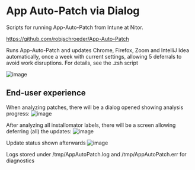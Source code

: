 # App Auto-Patch via Dialog

Scripts for running App-Auto-Patch from Intune at Nitor. 

https://github.com/robjschroeder/App-Auto-Patch

Runs App-Auto-Patch and updates Chrome, Firefox, Zoom and IntelliJ Idea automatically, once a week with current settings, allowing 5 deferrals to avoid work disruptions. For details, see the .zsh script 

![image](https://github.com/user-attachments/assets/236be7b4-f8d8-46c3-9123-d31dea19bca1)

## End-user experience

When analyzing patches, there will be a dialog opened showing analysis progress: ![image](https://github.com/user-attachments/assets/09a5c7bb-584b-4bf3-a049-3390c4911437)

After analyzing all installomator labels, there will be a screen allowing deferring (all) the updates:
![image](https://github.com/user-attachments/assets/7d9352a3-aa94-4268-9b23-cae052fe2030)

Update status shown afterwards
![image](https://github.com/user-attachments/assets/58f953d2-a6d9-4207-9477-e691fdb62907)

Logs stored under /tmp/AppAutoPatch.log and /tmp/AppAutoPatch.err for diagnostics
